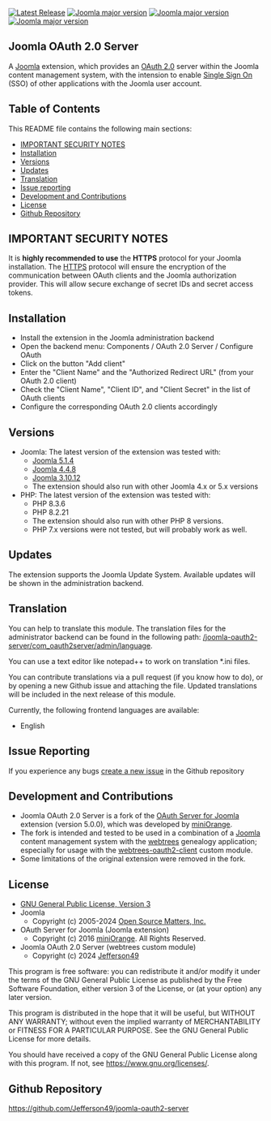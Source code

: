 [![Latest Release](https://img.shields.io/github/v/release/Jefferson49/joomla-oauth2-server?display_name=tag)](https://github.com/Jefferson49/joomla-oauth2-server/releases/latest)
[![Joomla major version](https://img.shields.io/badge/joomla-v5.x-green)](https://downloads.joomla.org/cms/joomla5)
[![Joomla major version](https://img.shields.io/badge/joomla-v4.x-green)](https://downloads.joomla.org/cms/joomla4)
[![Joomla major version](https://img.shields.io/badge/joomla-v3.x-green)](https://downloads.joomla.org/cms/joomla3)
## Joomla OAuth 2.0 Server 
A [Joomla](https://www.joomla.org/) extension, which provides an [OAuth 2.0](https://en.wikipedia.org/wiki/OAuth) server within the Joomla content management system, with the intension to enable [Single Sign On](https://en.wikipedia.org/wiki/Single_sign-on) (SSO) of other applications with the Joomla user account.

##  Table of Contents
This README file contains the following main sections:
+   [IMPORTANT SECURITY NOTES](#important-security-notes)
+   [Installation](#installation)
+   [Versions](#versions)
+   [Updates](#updates)
+   [Translation](#translation)
+   [Issue reporting](#issue-reporting)
+   [Development and Contributions](#development-and-contributions)
+   [License](#license)
+   [Github Repository](#github-repository)

## IMPORTANT SECURITY NOTES
It is **highly recommended to use** the **HTTPS** protocol for your Joomla installation. The [HTTPS](https://en.wikipedia.org/wiki/HTTPS) protocol will ensure the encryption of the communication between OAuth clients and the Joomla authorization provider. This will allow secure exchange of secret IDs and secret access tokens.

##  Installation
+ Install the extension in the Joomla administration backend
+ Open the backend menu: Components / OAuth 2.0 Server / Configure OAuth
+ Click on the button "Add client"
+ Enter the "Client Name" and the "Authorized Redirect URL" (from your OAuth 2.0 client)
+ Check the "Client Name", "Client ID", and "Client Secret" in the list of OAuth clients
+ Configure the corresponding OAuth 2.0 clients accordingly

##  Versions 
+ Joomla: The latest version of the extension was tested with:
    + [Joomla 5.1.4](https://downloads.joomla.org/cms/joomla5)
    + [Joomla 4.4.8](https://downloads.joomla.org/cms/joomla4)
    + [Joomla 3.10.12](https://downloads.joomla.org/cms/joomla3)
    + The extension should also run with other Joomla 4.x or 5.x versions
+ PHP: The latest version of the extension was tested with:
    + PHP 8.3.6
    + PHP 8.2.21
    + The extension should also run with other PHP 8 versions.
    + PHP 7.x versions were not tested, but will probably work as well.

##  Updates
The extension supports the Joomla Update System. Available updates will be shown in the administration backend.

## Translation
You can help to translate this module. The translation files for the administrator backend can be found in the following path: [/joomla-oauth2-server/com_oauth2server/admin/language](joomla-oauth2-server/com_oauth2server/admin/language/).

You can use a text editor like notepad++ to work on translation *.ini files.

You can contribute translations via a pull request (if you know how to do), or by opening a new Github issue and attaching the file. Updated translations will be included in the next release of this module.

Currently, the following frontend languages are available:
+ English

## Issue Reporting
If you experience any bugs [create a new issue](https://github.com/Jefferson49/joomla-oauth2-server/issues) in the Github repository

## Development and Contributions
+ Joomla OAuth 2.0 Server is a fork of the [OAuth Server for Joomla](https://extensions.joomla.org/extension/oauth-server-for-joomla/) extension (version 5.0.0), which was developed by [miniOrange](https://www.miniorange.com/).
+ The fork is intended and tested to be used in a combination of a [Joomla](https://www.joomla.org/) content management system with the [webtrees](https://www.webtrees.net/) genealogy application; especially for usage with the [webtrees-oauth2-client](https://github.com/Jefferson49/webtrees-oauth2-client) custom module.
+ Some limitations of the original extension were removed in the fork.

## License
+ [GNU General Public License, Version 3](LICENSE.md)
+ Joomla
    + Copyright (c) 2005-2024 [Open Source Matters, Inc.](https://www.opensourcematters.org)
+ OAuth Server for Joomla (Joomla extension)
    + Copyright (c) 2016 [miniOrange](https://www.miniorange.com). All Rights Reserved.
+ Joomla OAuth 2.0 Server (webtrees custom module)
    + Copyright (c) 2024 [Jefferson49](https://github.com/Jefferson49)

This program is free software: you can redistribute it and/or modify it under the terms of the GNU General Public License as published by the Free Software Foundation, either version 3 of the License, or (at your option) any later version.

This program is distributed in the hope that it will be useful, but WITHOUT ANY WARRANTY; without even the implied warranty of MERCHANTABILITY or FITNESS FOR A PARTICULAR PURPOSE. See the GNU General Public License for more details.

You should have received a copy of the GNU General Public License along with this program. If not, see https://www.gnu.org/licenses/.

##  Github Repository  
https://github.com/Jefferson49/joomla-oauth2-server
